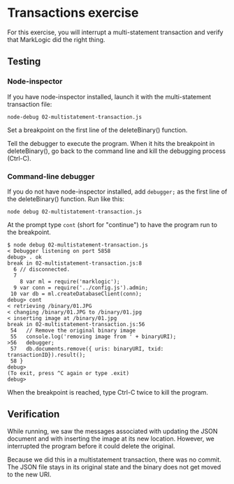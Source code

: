 # Transactions exercise

For this exercise, you will interrupt a multi-statement transaction and verify 
that MarkLogic did the right thing. 

## Testing

### Node-inspector

If you have node-inspector installed, launch it with the multi-statement 
transaction file:

    node-debug 02-multistatement-transaction.js

Set a breakpoint on the first line of the deleteBinary() function. 

Tell the debugger to execute the program. When it hits the breakpoint in 
deleteBinary(), go back to the command line and kill the debugging process 
(Ctrl-C).

### Command-line debugger

If you do not have node-inspector installed, add `debugger;` as the first line 
of the deleteBinary() function. Run like this:

    node debug 02-multistatement-transaction.js

At the prompt type `cont` (short for "continue") to have the program run to the
breakpoint. 

    $ node debug 02-multistatement-transaction.js 
    < Debugger listening on port 5858
    debug> . ok
    break in 02-multistatement-transaction.js:8
      6 // disconnected.
      7 
        8 var ml = require('marklogic');
      9 var conn = require('../config.js').admin;
     10 var db = ml.createDatabaseClient(conn);
    debug> cont
    < retrieving /binary/01.JPG
    < changing /binary/01.JPG to /binary/01.jpg
    < inserting image at /binary/01.jpg
    break in 02-multistatement-transaction.js:56
     54   // Remove the original binary image
     55   console.log('removing image from ' + binaryURI);
    >56   debugger;
     57   db.documents.remove({ uris: binaryURI, txid: transactionID}).result();
     58 }
    debug> 
    (To exit, press ^C again or type .exit)
    debug> 

When the breakpoint is reached, type Ctrl-C twice to kill the program. 

## Verification

While running, we saw the messages associated with updating the JSON document 
and with inserting the image at its new location. However, we interrupted the 
program before it could delete the original. 

Because we did this in a multistatement transaction, there was no commit. The 
JSON file stays in its original state and the binary does not get moved to the 
new URI. 

